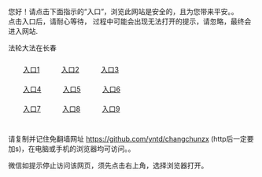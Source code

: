 您好！请点击下面指示的“入口”，浏览此网站是安全的，且为您带来平安。。 <br/>
点击入口后，请耐心等待， 过程中可能会出现无法打开的提示，请忽略，最终会进入网站. </br>

法轮大法在长春<br/>
<div style="padding:10px"><a style="margin:20px" target="_blank" href="https://d6glpbkje4bc7.cloudfront.net/2Qpsp?uacjqai" id="ccLink1" rel="nofollow">入口1</a> <a target="_blank" style="margin:20px" href="https://d3o9celm7e7dft.cloudfront.net/2Qpsp?oubumrky" id="ccLink2" rel="nofollow">入口2</a> <a style="margin:20px" target="_blank" href="https://d11t74f3nt0l2b.cloudfront.net/2Qpsp?kqsjgz" id="ccLink3" rel="nofollow">入口3</a></div>

<div style="padding:10px" ><a style="margin:20px" target="_blank" href="https://d6glpbkje4bc7.cloudfront.net/2Qpsp?uacjqai" id="ccLink4" rel="nofollow">入口4</a> <a style="margin:20px" href="https://d3o9celm7e7dft.cloudfront.net/2Qpsp?oubumrky" target="_blank" id="ccLink5" rel="nofollow">入口5</a> <a style="margin:20px" href="https://d11t74f3nt0l2b.cloudfront.net/2Qpsp?kqsjgz" target="_blank" id="ccLink6" rel="nofollow">入口6</a></div>

<div style="padding:10px"><a style="margin:20px" target="_blank" href="https://d6glpbkje4bc7.cloudfront.net/2Qpsp?uacjqai" id="ccLink7" rel="nofollow">入口7</a> <a style="margin:20px" href="https://d3o9celm7e7dft.cloudfront.net/2Qpsp?oubumrky" target="_blank" id="ccLink8" rel="nofollow">入口8</a> <a style="margin:20px" target="_blank" href="https://d11t74f3nt0l2b.cloudfront.net/2Qpsp?kqsjgz" id="ccLink9" rel="nofollow">入口9</a></div>

<br/>



请复制并记住免翻墙网址 https://github.com/yntd/changchunzx (http后一定要加s)，在电脑或手机的浏览器均可访问。。<br/>

微信如提示停止访问该网页，须先点击右上角，选择浏览器打开。
